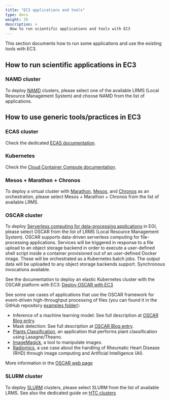 ```yaml
---
title: "EC3 applications and tools"
type: docs
weight: 30
description: >
  How to run scientific applications and tools with EC3
---
```


This section documents how to run some applications and use the existing tools
with EC3.

## How to run scientific applications in EC3

### NAMD cluster

To deploy [NAMD](https://www.ks.uiuc.edu/Research/namd/) clusters, please
select one of the available LRMS (Local Resource Management System) and
choose NAMD from the list of applications.

## How to use generic tools/practices in EC3

### ECAS cluster

Check the dedicated [ECAS documentation](./ecas/).

### Kubernetes

Check the
[Cloud Container Compute documentation](../../../cloud-container-compute).

### Mesos + Marathon + Chronos

To deploy a virtual cluster with
[Marathon](https://mesosphere.github.io/marathon/),
[Mesos](http://mesos.apache.org/), and
[Chronos](https://mesos.github.io/chronos/) as an orchestration,
please select Mesos + Marathon + Chronos from the list of available LRMS.

### OSCAR cluster

To deploy
[Serverless computing for data-processing applications](https://www.egi.eu/about/newsletters/serverless-computing-for-data-processing-applications-in-egi/)
in EGI, please select OSCAR from the list of LRMS (Local Resource Management
System). OSCAR supports data-driven serverless computing for file-processing applications. 
Services will be triggered in response to a file upload to an object storage backend in order 
to execute a user-defined shell script inside a container provisioned out of an user-defined 
Docker image. These will be orchestrated as a Kubernetes batch jobs. The output data will be uploaded 
to any object storage backends support. Synchronous invocations available.

See the documentation to deploy an elastic Kubernetes cluster with the OSCAR platform with EC3:
[Deploy OSCAR with EC3](https://docs.oscar.grycap.net/deploy-ec3/)

See some use cases of applications that use the OSCAR framework for
event-driven high-throughput processing of files (you can found it in the
GitHub repository [examples folder](https://github.com/grycap/oscar/tree/master/examples)):

* Inference of a machine learning model: See full description at [OSCAR Blog entry](https://oscar.grycap.net/blog/post-oscar-faas-scalable-ml-inference/).
* Mask detection: See full description at [OSCAR Blog entry](https://oscar.grycap.net/blog/post-oscar-serverless-ai-models/).
* [Plants Classification](https://github.com/indigo-dc/plant-classification-theano),
  an application that performs plant classification using Lasagne/Theano.
* [ImageMagick](https://www.imagemagick.org/), a tool to manipulate images.
* [Radiomics](https://github.com/eubr-atmosphere/radiomics), a use case about
  the handling of Rheumatic Heart Disease (RHD) through image computing and
  Artificial Intelligence (AI).

More information in the [OSCAR web page](https://oscar.grycap.net/)

### SLURM cluster

To deploy [SLURM](https://slurm.schedmd.com/documentation.html) clusters,
please select SLURM from the list of available LRMS.
See also the dedicated guide on [HTC clusters](./htc/)
